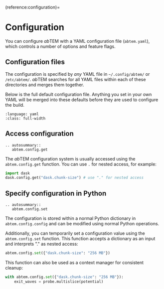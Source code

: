 (reference:configuration)=
# Configuration

You can configure *ab*TEM with a YAML configuration file (`abtem.yaml`), which controls a number of options and
feature flags.

## Configuration files

The configuration is specified by *any* YAML file in `~/.config/abtem/` or `/etc/abtem/`. *ab*TEM searches for all YAML
files within each of these directories and merges them together.

Below is the full default configuration file. Anything you set in your own YAML will be merged into these
defaults before they are used to configure the build.

```{literalinclude} ./default_config.yaml
:language: yaml
:class: full-width
```

## Access configuration

```{eval-rst}
.. autosummary::
   abtem.config.get
```

The *ab*TEM configuration system is usually accessed using the `abtem.config.get` function. You can use `.` for nested
access, for example:

```python
import dask
dask.config.get("dask.chunk-size") # use "." for nested access
```

## Specify configuration in Python

```{eval-rst}
.. autosummary::
   abtem.config.set
```

The configuration is stored within a normal Python dictionary in `abtem.config.config` and can be modified using normal
Python operations.

Additionally, you can temporarily set a configuration value using the `abtem.config.set` function. This function accepts
a dictionary as an input and interprets "." as nested access:

```python
abtem.config.set({"dask.chunk-size": "256 MB"})
```

This function can also be used as a context manager for consistent cleanup:

```python
with abtem.config.set({"dask.chunk-size": "256 MB"}):
    exit_waves = probe.multislice(potential)
```
